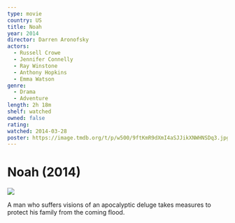 ```yaml
---
type: movie
country: US
title: Noah
year: 2014
director: Darren Aronofsky
actors:
  - Russell Crowe
  - Jennifer Connelly
  - Ray Winstone
  - Anthony Hopkins
  - Emma Watson
genre:
  - Drama
  - Adventure
length: 2h 18m
shelf: watched
owned: false
rating:
watched: 2014-03-28
poster: https://image.tmdb.org/t/p/w500/9ftKmR9dXmI4aSJJikXNWHNSDq3.jpg
---
```


# Noah (2014)

![](https://image.tmdb.org/t/p/w500/9ftKmR9dXmI4aSJJikXNWHNSDq3.jpg)

A man who suffers visions of an apocalyptic deluge takes measures to protect his family from the coming flood.